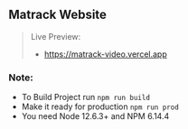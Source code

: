 Matrack Website
----

> Live Preview:
> - https://matrack-video.vercel.app

### Note:
- To Build Project run `npm run build`
- Make it ready for production `npm run prod`
- You need Node 12.6.3+ and NPM 6.14.4

